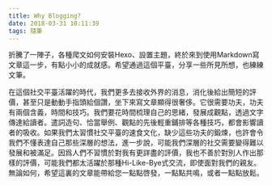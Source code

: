 ```yaml
---
title: Why Blogging?
date: 2018-03-31 10:11:39
tags: 隨筆
---
```


折騰了一陣子，各種爬文如何安裝Hexo、設置主題，終於來到使用Markdown寫文章這一步，有點小小的成就感。希望通過這個平臺，分享一些所見所想，也練練文筆。<!-- more -->

在這個社交平臺活躍的時代，我們更多去接收外界的消息，消化後給出簡短的評價，甚至只是動動手指頭給個讚，坐下來寫文章顯得很奢侈。它很需要功夫，功夫有兩個含義，時間和技巧。我們要花時間梳理自己的思緒，發展成觀點，透過文字傳達給讀者。遣詞造句、恰當舉例、觀點的先後輕重鋪排等各種技巧，都會影響讀者的吸收。如果我們太習慣社交平臺的速食文化，缺少這些功夫的鍛煉，也許會令我們不懂表達自己那些深層的想法，進一步說，可能我們深層的社交需要變得難以發展和被滿足。因爲人們不習慣於對我有更詳盡的評價，我也不善於對別人作出那樣的評價，可能我們都太活躍於那種Hi-Like-Bye式交流，即使面對我們的親友。無論如何，希望這裏的文章能帶給您一點點啓發，一點點共鳴，或者一點點放鬆。